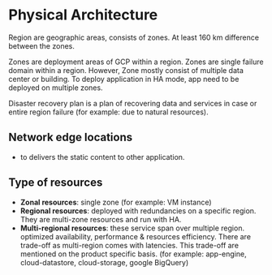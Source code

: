 # Physical Architecture

Region are geographic areas, consists of zones. At least 160 km difference between the zones.

Zones are deployment areas of GCP within a region.
Zones are single failure domain within a region.
However, Zone mostly consist of multiple data center or building.
To deploy application in HA mode, app need to be deployed on multiple zones.

Disaster recovery plan is a plan of recovering data and services in case or entire region failure (for example: due to natural resources).

## Network edge locations

- to delivers the static content to other application.

## Type of resources

- **Zonal resources**: single zone (for example: VM instance)
- **Regional resources**: deployed with redundancies on a specific region. They are multi-zone resources and run with HA.
- **Multi-regional resources**: these service span over multiple region. optimized availability, performance & resources efficiency. There are trade-off as multi-region comes with latencies. This trade-off are mentioned on the product specific basis. (for example: app-engine, cloud-datastore, cloud-storage, google BigQuery)
